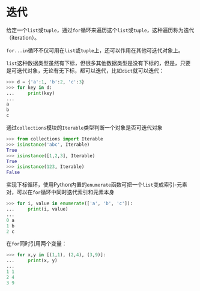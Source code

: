 # 迭代

给定一个`list`或`tuple`，通过`for`循环来遍历这个`list`或`tuple`，这种遍历称为迭代（iteration）。

`for...in`循环不仅可用在`list`或`tuple`上，还可以作用在其他可迭代对象上。

`list`这种数据类型虽然有下标，但很多其他数据类型是没有下标的，但是，只要是可迭代对象，无论有无下标，都可以迭代，比如`dict`就可以迭代：

```python
>>> d = {'a':1, 'b':2, 'c':3}
>>> for key in d:
...     print(key)
...
a
b
c
```

通过`collections`模块的`Iterable`类型判断一个对象是否可迭代对象
```python
>>> from collections import Iterable
>>> isinstance('abc', Iterable)
True
>>> isinstance([1,2,3], Iterable)
True
>>> isinstance(123, Iterable)
False
```

实现下标循环，使用Python内置的`enumerate`函数可把一个`list`变成索引-元素对，可以在`for`循环中同时迭代索引和元素本身

```python
>>> for i, value in enumerate(['a', 'b', 'c']):
...     print(i, value)
...
0 a
1 b
2 c
```

在`for`同时引用两个变量：
```python
>>> for x,y in [(1,1), (2,4), (3,9)]:
...     print(x, y)
...
1 1
2 4
3 9
```